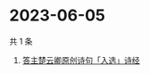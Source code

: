# 2023-06-05

共 1 条

<!-- BEGIN -->
<!-- 最后更新时间 Mon Jun 05 2023 03:06:15 GMT+0800 (China Standard Time) -->

1. [答主楚云卿原创诗句「入选」诗经](https://www.zhihu.com/search?q=答主楚云卿原创诗句「入选」诗经)

<!-- END -->

